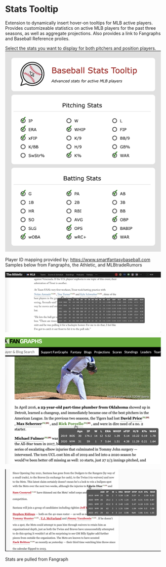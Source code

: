 # Stats Tooltip
Extension to dynamically insert hover-on tooltips for MLB active players. Provides customizeable statistics on active MLB players for the past three seasons, as well as aggregate projections. Also provides a link to Fangraphs and Baseball Reference proiles.

Select the stats you want to display for both pitchers and position players.
![Settings for tooltip](./images/settings_small.png)

Player ID mapping provided by: https://www.smartfantasybaseball.com
Samples below from Fangraphs, the Athletic, and MLBtradeRumors

![Settings for tooltip](./images/at_small.png)

![Settings for tooltip](./images/fg_small.png)

![Settings for tooltip](./images/mtr_small.png)

Stats are pulled from Fangraph
